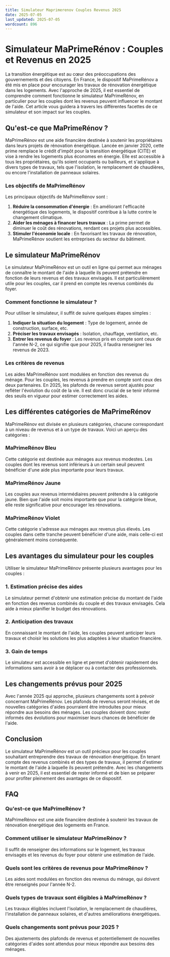 ```yaml
---
title: Simulateur Maprimerenov Couples Revenus 2025
date: 2025-07-05
last_updated: 2025-07-05
wordcount: 896
---
```


# Simulateur MaPrimeRénov : Couples et Revenus en 2025

La transition énergétique est au cœur des préoccupations des gouvernements et des citoyens. En France, le dispositif MaPrimeRénov a été mis en place pour encourager les travaux de rénovation énergétique dans les logements. Avec l'approche de 2025, il est essentiel de comprendre comment fonctionne le simulateur MaPrimeRénov, en particulier pour les couples dont les revenus peuvent influencer le montant de l'aide. Cet article vous guidera à travers les différentes facettes de ce simulateur et son impact sur les couples.

## Qu'est-ce que MaPrimeRénov ?

MaPrimeRénov est une aide financière destinée à soutenir les propriétaires dans leurs projets de rénovation énergétique. Lancée en janvier 2020, cette prime remplace le crédit d'impôt pour la transition énergétique (CITE) et vise à rendre les logements plus économes en énergie. Elle est accessible à tous les propriétaires, qu'ils soient occupants ou bailleurs, et s'applique à divers types de travaux, tels que l'isolation, le remplacement de chaudières, ou encore l'installation de panneaux solaires.

### Les objectifs de MaPrimeRénov

Les principaux objectifs de MaPrimeRénov sont :

1. **Réduire la consommation d'énergie** : En améliorant l'efficacité énergétique des logements, le dispositif contribue à la lutte contre le changement climatique.
2. **Aider les ménages à financer leurs travaux** : La prime permet de diminuer le coût des rénovations, rendant ces projets plus accessibles.
3. **Stimuler l'économie locale** : En favorisant les travaux de rénovation, MaPrimeRénov soutient les entreprises du secteur du bâtiment.

## Le simulateur MaPrimeRénov

Le simulateur MaPrimeRénov est un outil en ligne qui permet aux ménages de connaître le montant de l'aide à laquelle ils peuvent prétendre en fonction de leurs revenus et des travaux envisagés. Il est particulièrement utile pour les couples, car il prend en compte les revenus combinés du foyer.

### Comment fonctionne le simulateur ?

Pour utiliser le simulateur, il suffit de suivre quelques étapes simples :

1. **Indiquer la situation du logement** : Type de logement, année de construction, surface, etc.
2. **Préciser les travaux envisagés** : Isolation, chauffage, ventilation, etc.
3. **Entrer les revenus du foyer** : Les revenus pris en compte sont ceux de l'année N-2, ce qui signifie que pour 2025, il faudra renseigner les revenus de 2023.

### Les critères de revenus

Les aides MaPrimeRénov sont modulées en fonction des revenus du ménage. Pour les couples, les revenus à prendre en compte sont ceux des deux partenaires. En 2025, les plafonds de revenus seront ajustés pour refléter l'évolution du coût de la vie. Il est donc crucial de se tenir informé des seuils en vigueur pour estimer correctement les aides.

## Les différentes catégories de MaPrimeRénov

MaPrimeRénov est divisée en plusieurs catégories, chacune correspondant à un niveau de revenus et à un type de travaux. Voici un aperçu des catégories :

### MaPrimeRénov Bleu

Cette catégorie est destinée aux ménages aux revenus modestes. Les couples dont les revenus sont inférieurs à un certain seuil peuvent bénéficier d'une aide plus importante pour leurs travaux.

### MaPrimeRénov Jaune

Les couples aux revenus intermédiaires peuvent prétendre à la catégorie jaune. Bien que l'aide soit moins importante que pour la catégorie bleue, elle reste significative pour encourager les rénovations.

### MaPrimeRénov Violet

Cette catégorie s'adresse aux ménages aux revenus plus élevés. Les couples dans cette tranche peuvent bénéficier d'une aide, mais celle-ci est généralement moins conséquente.

## Les avantages du simulateur pour les couples

Utiliser le simulateur MaPrimeRénov présente plusieurs avantages pour les couples :

### 1. Estimation précise des aides

Le simulateur permet d'obtenir une estimation précise du montant de l'aide en fonction des revenus combinés du couple et des travaux envisagés. Cela aide à mieux planifier le budget des rénovations.

### 2. Anticipation des travaux

En connaissant le montant de l'aide, les couples peuvent anticiper leurs travaux et choisir les solutions les plus adaptées à leur situation financière.

### 3. Gain de temps

Le simulateur est accessible en ligne et permet d'obtenir rapidement des informations sans avoir à se déplacer ou à contacter des professionnels.

## Les changements prévus pour 2025

Avec l'année 2025 qui approche, plusieurs changements sont à prévoir concernant MaPrimeRénov. Les plafonds de revenus seront révisés, et de nouvelles catégories d'aides pourraient être introduites pour mieux répondre aux besoins des ménages. Les couples doivent donc rester informés des évolutions pour maximiser leurs chances de bénéficier de l'aide.

## Conclusion

Le simulateur MaPrimeRénov est un outil précieux pour les couples souhaitant entreprendre des travaux de rénovation énergétique. En tenant compte des revenus combinés et des types de travaux, il permet d'estimer le montant de l'aide à laquelle ils peuvent prétendre. Avec les changements à venir en 2025, il est essentiel de rester informé et de bien se préparer pour profiter pleinement des avantages de ce dispositif.

## FAQ

### Qu'est-ce que MaPrimeRénov ?

MaPrimeRénov est une aide financière destinée à soutenir les travaux de rénovation énergétique des logements en France.

### Comment utiliser le simulateur MaPrimeRénov ?

Il suffit de renseigner des informations sur le logement, les travaux envisagés et les revenus du foyer pour obtenir une estimation de l'aide.

### Quels sont les critères de revenus pour MaPrimeRénov ?

Les aides sont modulées en fonction des revenus du ménage, qui doivent être renseignés pour l'année N-2.

### Quels types de travaux sont éligibles à MaPrimeRénov ?

Les travaux éligibles incluent l'isolation, le remplacement de chaudières, l'installation de panneaux solaires, et d'autres améliorations énergétiques.

### Quels changements sont prévus pour 2025 ?

Des ajustements des plafonds de revenus et potentiellement de nouvelles catégories d'aides sont attendus pour mieux répondre aux besoins des ménages.